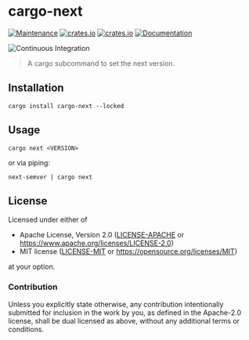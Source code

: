 # cargo-next

[![Maintenance](https://img.shields.io/badge/maintenance-actively%20maintained-brightgreen.svg)](https://github.com/conventional-commits-rs/cargo-next)
[![crates.io](https://img.shields.io/crates/v/cargo-next.svg)](https://crates.io/crates/cargo-next)
[![crates.io](https://img.shields.io/crates/d/cargo-next)](https://crates.io/crates/cargo-next)
[![Documentation](https://docs.rs/cargo-next/badge.svg)](https://docs.rs/cargo-next)

![Continuous Integration](https://github.com/SirWindfield/cargo-next/workflows/Continuous%20Integration/badge.svg)

> A cargo subcommand to set the next version.

## Installation

```text
cargo install cargo-next --locked
```

## Usage

```text
cargo next <VERSION>
```

or via piping:

```text
next-semver | cargo next
```

## License

Licensed under either of

- Apache License, Version 2.0 ([LICENSE-APACHE](LICENSE-APACHE) or
  https://www.apache.org/licenses/LICENSE-2.0)
- MIT license ([LICENSE-MIT](LICENSE-MIT) or https://opensource.org/licenses/MIT)

at your option.

### Contribution

Unless you explicitly state otherwise, any contribution intentionally submitted
for inclusion in the work by you, as defined in the Apache-2.0 license, shall be
dual licensed as above, without any additional terms or conditions.
